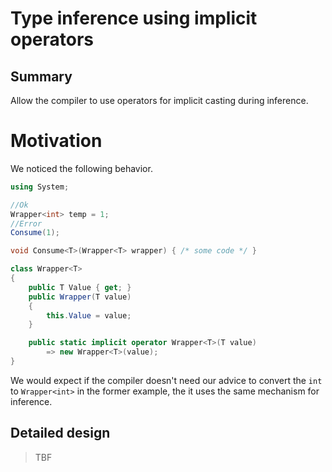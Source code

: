 # Type inference using implicit operators

## Summary

Allow the compiler to use operators for implicit casting during inference.

# Motivation

We noticed the following behavior.

```csharp
using System;

//Ok
Wrapper<int> temp = 1;
//Error
Consume(1);

void Consume<T>(Wrapper<T> wrapper) { /* some code */ }

class Wrapper<T>
{
    public T Value { get; }
    public Wrapper(T value)
    {
        this.Value = value;
    }

    public static implicit operator Wrapper<T>(T value)
        => new Wrapper<T>(value);
}
```

We would expect if the compiler doesn't need our advice to convert the `int` to `Wrapper<int>` in the former example, the it uses the same mechanism for inference.

## Detailed design

> TBF